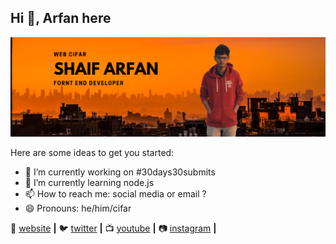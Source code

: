 ## Hi 👋, Arfan here

<img src="https://raw.githubusercontent.com/ShaifArfan/ShaifArfan/master/ShaifArfan-banner.png"> 

Here are some ideas to get you started:

- 🔭 I’m currently working on #30days30submits
- 🌱 I’m currently learning node.js
- 📫 How to reach me: social media or email ?
- 😄 Pronouns: he/him/cifar

🏡 [website][website] **|** 
🐦 [twitter][twitter] **|** 
📺 [youtube][youtube] **|** 
📷 [instagram][instagram] **|** 


[website]: https://webcifar.com
[twitter]: https://twitter.com/webcifar
[youtube]: https://youtube.com/channel/UCdxaLo9ALJgXgOUDURRPGiQ
[instagram]: https://instagram.com/web_cifar
